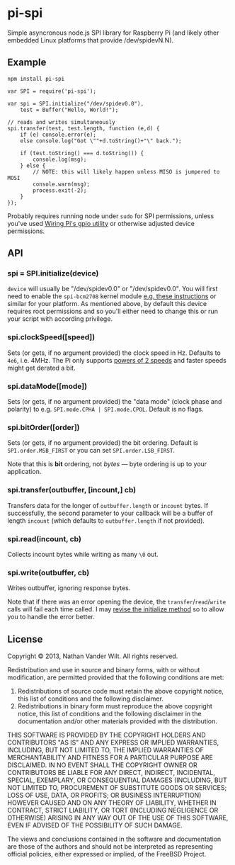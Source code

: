 # pi-spi

Simple asyncronous node.js SPI library for Raspberry Pi (and likely other embedded Linux platforms that provide /dev/spidevN.N).


## Example

`npm install pi-spi`


```
var SPI = require('pi-spi');

var spi = SPI.initialize("/dev/spidev0.0"),
    test = Buffer("Hello, World!");

// reads and writes simultaneously
spi.transfer(test, test.length, function (e,d) {
    if (e) console.error(e);
    else console.log("Got \""+d.toString()+"\" back.");
    
    if (test.toString() === d.toString()) {
        console.log(msg);
    } else {
        // NOTE: this will likely happen unless MISO is jumpered to MOSI
        console.warn(msg);
        process.exit(-2);
    }
});
```

Probably requires running node under `sudo` for SPI permissions, unless you've used [Wiring Pi's gpio utility](https://projects.drogon.net/raspberry-pi/wiringpi/the-gpio-utility/) or otherwise adjusted device permissions.

## API

### spi = SPI.initialize(device)

`device` will usually be "/dev/spidev0.0" or "/dev/spidev0.0". You will first need to enable the `spi-bcm2708` kernel module [e.g. these instructions](http://scruss.com/blog/2013/01/19/the-quite-rubbish-clock/#spi) or similar for your platform. As mentioned above, by default this device requires root permissions and so you'll either need to change this or run your script with according privilege.

### spi.clockSpeed([speed])

Sets (or gets, if no argument provided) the clock speed in Hz. Defaults to `4e6`, i.e. 4MHz. The Pi only supports [powers of 2 speeds](https://projects.drogon.net/understanding-spi-on-the-raspberry-pi/) and faster speeds might get derated a bit.

### spi.dataMode([mode])

Sets (or gets, if no argument provided) the "data mode" (clock phase and polarity) to e.g. `SPI.mode.CPHA | SPI.mode.CPOL`. Default is no flags.

### spi.bitOrder([order])

Sets (or gets, if no argument provided) the bit ordering. Default is `SPI.order.MSB_FIRST` or you can set `SPI.order.LSB_FIRST`.

Note that this is **bit** ordering, not *bytes* — byte ordering is up to your application.

### spi.transfer(outbuffer, [incount,] cb)

Transfers data for the longer of `outbuffer.length` or `incount` bytes. If successfully, the second parameter to your callback will be a buffer of length `incount` (which defaults to `outbuffer.length` if not provided).

### spi.read(incount, cb)

Collects incount bytes while writing as many `\0` out.

### spi.write(outbuffer, cb)

Writes outbuffer, ignoring response bytes.

Note that if there was an error opening the device, the `transfer`/`read`/`write` calls will fail each time called. I may [revise the initialize method](https://github.com/natevw/pi-spi/issues/2#issuecomment-27588982) so to allow you to handle the error better.


## License

Copyright © 2013, Nathan Vander Wilt.
All rights reserved.

Redistribution and use in source and binary forms, with or without
modification, are permitted provided that the following conditions are met: 

1. Redistributions of source code must retain the above copyright notice, this
   list of conditions and the following disclaimer. 
2. Redistributions in binary form must reproduce the above copyright notice,
   this list of conditions and the following disclaimer in the documentation
   and/or other materials provided with the distribution. 

THIS SOFTWARE IS PROVIDED BY THE COPYRIGHT HOLDERS AND CONTRIBUTORS "AS IS" AND
ANY EXPRESS OR IMPLIED WARRANTIES, INCLUDING, BUT NOT LIMITED TO, THE IMPLIED
WARRANTIES OF MERCHANTABILITY AND FITNESS FOR A PARTICULAR PURPOSE ARE
DISCLAIMED. IN NO EVENT SHALL THE COPYRIGHT OWNER OR CONTRIBUTORS BE LIABLE FOR
ANY DIRECT, INDIRECT, INCIDENTAL, SPECIAL, EXEMPLARY, OR CONSEQUENTIAL DAMAGES
(INCLUDING, BUT NOT LIMITED TO, PROCUREMENT OF SUBSTITUTE GOODS OR SERVICES;
LOSS OF USE, DATA, OR PROFITS; OR BUSINESS INTERRUPTION) HOWEVER CAUSED AND
ON ANY THEORY OF LIABILITY, WHETHER IN CONTRACT, STRICT LIABILITY, OR TORT
(INCLUDING NEGLIGENCE OR OTHERWISE) ARISING IN ANY WAY OUT OF THE USE OF THIS
SOFTWARE, EVEN IF ADVISED OF THE POSSIBILITY OF SUCH DAMAGE.

The views and conclusions contained in the software and documentation are those
of the authors and should not be interpreted as representing official policies, 
either expressed or implied, of the FreeBSD Project.
